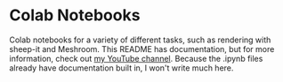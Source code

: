 # Colab Notebooks
Colab notebooks for a variety of different tasks, such as rendering with sheep-it and Meshroom.
This README has documentation, but for more information, check out [my YouTube channel](https//:bit.ly/ab3dchannel). Because the .ipynb files already have documentation built in, I won't write much here.
